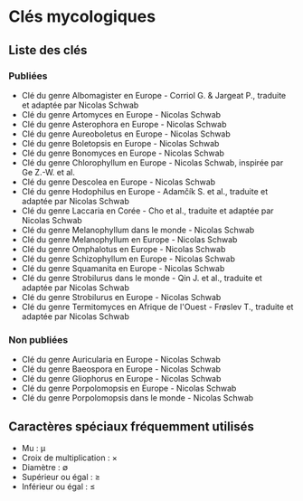 # Clés mycologiques

## Liste des clés

### Publiées

* Clé du genre Albomagister en Europe - Corriol G. & Jargeat P., traduite et adaptée par Nicolas Schwab
* Clé du genre Artomyces en Europe - Nicolas Schwab
* Clé du genre Asterophora en Europe - Nicolas Schwab
* Clé du genre Aureoboletus en Europe - Nicolas Schwab
* Clé du genre Boletopsis en Europe - Nicolas Schwab
* Clé du genre Bonomyces en Europe - Nicolas Schwab
* Clé du genre Chlorophyllum en Europe - Nicolas Schwab, inspirée par Ge Z.-W. et al.
* Clé du genre Descolea en Europe - Nicolas Schwab
* Clé du genre Hodophilus en Europe - Adamčík S. et al., traduite et adaptée par Nicolas Schwab
* Clé du genre Laccaria en Corée - Cho et al., traduite et adaptée par Nicolas Schwab
* Clé du genre Melanophyllum dans le monde - Nicolas Schwab
* Clé du genre Melanophyllum en Europe - Nicolas Schwab
* Clé du genre Omphalotus en Europe - Nicolas Schwab
* Clé du genre Schizophyllum en Europe - Nicolas Schwab
* Clé du genre Squamanita en Europe - Nicolas Schwab
* Clé du genre Strobilurus dans le monde - Qin J. et al., traduite et adaptée par Nicolas Schwab
* Clé du genre Strobilurus en Europe - Nicolas Schwab
* Clé du genre Termitomyces en Afrique de l'Ouest - Frøslev T., traduite et adaptée par Nicolas Schwab

### Non publiées

* Clé du genre Auricularia en Europe - Nicolas Schwab
* Clé du genre Baeospora en Europe - Nicolas Schwab
* Clé du genre Gliophorus en Europe - Nicolas Schwab
* Clé du genre Porpolomopsis en Europe - Nicolas Schwab
* Clé du genre Porpolomopsis dans le monde - Nicolas Schwab

## Caractères spéciaux fréquemment utilisés

* Mu : μ
* Croix de multiplication : ×
* Diamètre : ∅
* Supérieur ou égal : ≥
* Inférieur ou égal : ≤
